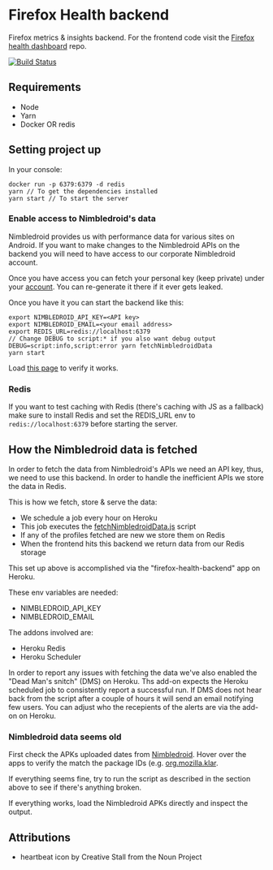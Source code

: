 # Firefox Health backend

Firefox metrics & insights backend.
For the frontend code visit the [Firefox health dashboard](https://github.com/mozilla/firefox-health-dashboard) repo.

[![Build Status](https://api.travis-ci.org/mozilla/firefox-health-backend.svg?branch=master)](https://travis-ci.org/mozilla/firefox-health-backend)

## Requirements

* Node
* Yarn
* Docker OR redis

## Setting project up

In your console:

```shell
docker run -p 6379:6379 -d redis
yarn // To get the dependencies installed
yarn start // To start the server
```

### Enable access to Nimbledroid's data

Nimbledroid provides us with performance data for various sites on Android.
If you want to make changes to the Nimbledroid APIs on the backend you will need
to have access to our corporate Nimbledroid account.

Once you have access you can fetch your personal key (keep private) under your
[account](https://nimbledroid.com/account). You can re-generate it there if it ever gets leaked.

Once you have it you can start the backend like this:

```shell
export NIMBLEDROID_API_KEY=<API key>
export NIMBLEDROID_EMAIL=<your email address>
export REDIS_URL=redis://localhost:6379
// Change DEBUG to script:* if you also want debug output
DEBUG=script:info,script:error yarn fetchNimbledroidData
yarn start
```

Load [this page](http://localhost:3000/api/android/nimbledroid?product=com.chrome.beta) to verify it works.

### Redis

If you want to test caching with Redis (there's caching with JS as a fallback) make sure to install Redis and set the REDIS_URL env to `redis://localhost:6379` before starting the server.

## How the Nimbledroid data is fetched

In order to fetch the data from Nimbledroid's APIs we need an API key, thus, we need to use this backend.
In order to handle the inefficient APIs we store the data in Redis.

This is how we fetch, store & serve the data:

* We schedule a job every hour on Heroku
* This job executes the [fetchNimbledroidData.js](https://github.com/mozilla/firefox-health-backend/blob/master/src/scripts/fetchNimbledroidData.js) script
* If any of the profiles fetched are new we store them on Redis
* When the frontend hits this backend we return data from our Redis storage

This set up above is accomplished via the "firefox-health-backend" app on Heroku.

These env variables are needed:

* NIMBLEDROID_API_KEY
* NIMBLEDROID_EMAIL

The addons involved are:

* Heroku Redis
* Heroku Scheduler

In order to report any issues with fetching the data we've also enabled the "Dead Man's snitch" (DMS) on Heroku.
Ths add-on expects the Heroku scheduled job to consistently report a successful run.
If DMS does not hear back from the script after a couple of hours it will send an email notifying few users.
You can adjust who the recepients of the alerts are via the add-on on Heroku.

### Nimbledroid data seems old

First check the APKs uploaded dates from [Nimbledroid](https://nimbledroid.com/my_apps). Hover over the apps to verify the match the package IDs (e.g. [org.mozilla.klar](https://nimbledroid.com/my_apps/org.mozilla.klar?a=2ab0db47-8e11-4be3-bd58-cfec06e225e9#summary).

If everything seems fine, try to run the script as described in the section above to see if there's anything broken.

If everything works, load the Nimbledroid APKs directly and inspect the output.

## Attributions

* heartbeat icon by Creative Stall from the Noun Project
